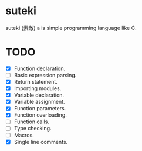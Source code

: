 # suteki
suteki (素敵) a is simple programming language like C.

# TODO
- [x] Function declaration.
- [ ] Basic expression parsing.
- [x] Return statement.
- [x] Importing modules.
- [x] Variable declaration.
- [x] Variable assignment.
- [x] Function parameters.
- [x] Function overloading.
- [ ] Function calls.
- [ ] Type checking.
- [ ] Macros.
- [x] Single line comments.